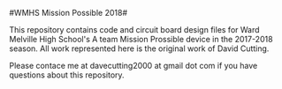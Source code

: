#WMHS Mission Possible 2018# 

This repository contains code and circuit board design files for Ward Melville High School's A team Mission Prossible device in the 2017-2018 season. All work represented here is the original work of David Cutting.

Please contace me at davecutting2000 at gmail dot com if you have questions about this repository.
